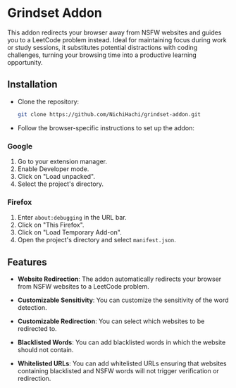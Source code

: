 # Grindset Addon

This addon redirects your browser away from NSFW websites and guides you to a LeetCode problem instead. Ideal for maintaining focus during work or study sessions, it substitutes potential distractions with coding challenges, turning your browsing time into a productive learning opportunity.

## Installation

* Clone the repository:

    ```bash
    git clone https://github.com/NichiHachi/grindset-addon.git
    ```

* Follow the browser-specific instructions to set up the addon:

### Google

1. Go to your extension manager.
2. Enable Developer mode.
3. Click on "Load unpacked".
4. Select the project's directory.

### Firefox

1. Enter `about:debugging` in the URL bar.
2. Click on "This Firefox".
3. Click on "Load Temporary Add-on".
4. Open the project's directory and select `manifest.json`.

## Features

- **Website Redirection**: The addon automatically redirects your browser from NSFW websites to a LeetCode problem.

- **Customizable Sensitivity**: You can customize the sensitivity of the word detection.

- **Customizable Redirection**: You can select which websites to be redirected to.

- **Blacklisted Words**: You can add blacklisted words in which the website should not contain.

- **Whitelisted URLs**: You can add whitelisted URLs ensuring that websites containing blacklisted and NSFW words will not trigger verification or redirection.